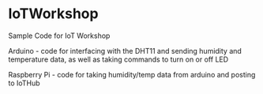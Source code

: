 # IoTWorkshop
Sample Code for IoT Workshop

Arduino - code for interfacing with the DHT11 and sending humidity and temperature data, as well as taking commands to turn on or off LED

Raspberry Pi - code for taking humidity/temp data from arduino and posting to IoTHub

